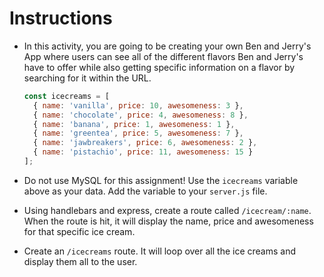 # Instructions

- In this activity, you are going to be creating your own Ben and Jerry's App where users can see all of the different flavors Ben and Jerry's have to offer while also getting specific information on a flavor by searching for it within the URL.

  ```js
  const icecreams = [
    { name: 'vanilla', price: 10, awesomeness: 3 },
    { name: 'chocolate', price: 4, awesomeness: 8 },
    { name: 'banana', price: 1, awesomeness: 1 },
    { name: 'greentea', price: 5, awesomeness: 7 },
    { name: 'jawbreakers', price: 6, awesomeness: 2 },
    { name: 'pistachio', price: 11, awesomeness: 15 }
  ];
  ```

- Do not use MySQL for this assignment! Use the `icecreams` variable above as your data. Add the variable to your `server.js` file.

- Using handlebars and express, create a route called `/icecream/:name`. When the route is hit, it will display the name, price and awesomeness for that specific ice cream.

- Create an `/icecreams` route. It will loop over all the ice creams and display them all to the user.
